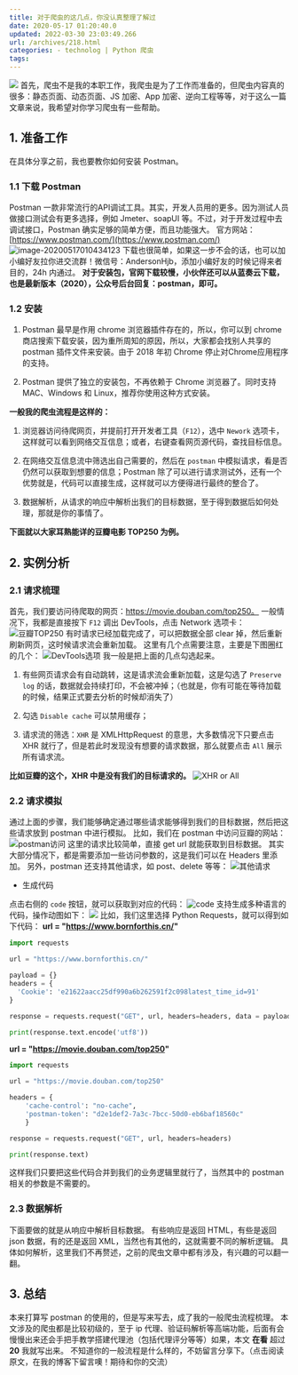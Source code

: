 ```yaml
---
title: 对于爬虫的这几点，你没认真整理了解过
date: 2020-05-17 01:20:40.0
updated: 2022-03-30 23:03:49.266
url: /archives/218.html
categories: - technolog | Python 爬虫
tags: 
---
```




![](https://images-aiyc-1301641396.cos.ap-guangzhou.myqcloud.com/20200517005915.jpg) 首先，爬虫不是我的本职工作，我爬虫是为了工作而准备的，但爬虫内容真的很多：静态页面、动态页面、JS 加密、App 加密、逆向工程等等，对于这么一篇文章来说，我希望对你学习爬虫有一些帮助。

## 1\. 准备工作

在具体分享之前，我也要教你如何安装 Postman。

### 1.1 下载 Postman

Postman 一款非常流行的API调试工具。其实，开发人员用的更多。因为测试人员做接口测试会有更多选择，例如 Jmeter、soapUI 等。不过，对于开发过程中去调试接口，Postman 确实足够的简单方便，而且功能强大。 官方网站：[https://www.postman.com/](https://www.postman.com/) ![image-20200517010434123](https://images-aiyc-1301641396.cos.ap-guangzhou.myqcloud.com/20200517010436.png) 下载也很简单，如果这一步不会的话，也可以加小编好友拉你进交流群！微信号：AndersonHjb，添加小编好友的时候记得来者目的，24h 内通过。 **对于安装包，官网下载较慢，小伙伴还可以从蓝奏云下载，也是最新版本（2020），公众号后台回复：postman，即可。**

### 1.2 安装

1.  Postman 最早是作用 chrome 浏览器插件存在的，所以，你可以到 chrome 商店搜索下载安装，因为重所周知的原因，所以，大家都会找别人共享的 postman 插件文件来安装。由于 2018 年初 Chrome 停止对Chrome应用程序的支持。
    
2.  Postman 提供了独立的安装包，不再依赖于 Chrome 浏览器了。同时支持 MAC、Windows 和 Linux，推荐你使用这种方式安装。
    

**一般我的爬虫流程是这样的：**

1.  浏览器访问待爬网页，并提前打开开发者工具（`F12`），选中 `Nework` 选项卡，这样就可以看到网络交互信息；或者，右键查看网页源代码，查找目标信息。
    
2.  在网络交互信息流中筛选出自己需要的，然后在 `postman` 中模拟请求，看是否仍然可以获取到想要的信息；Postman 除了可以进行请求测试外，还有一个优势就是，代码可以直接生成，这样就可以方便得进行最终的整合了。
    
3.  数据解析，从请求的响应中解析出我们的目标数据，至于得到数据后如何处理，那就是你的事情了。
    

**下面就以大家耳熟能详的豆瓣电影 TOP250 为例。**

## 2\. 实例分析

### 2.1 请求梳理

首先，我们要访问待爬取的网页：https://movie.douban.com/top250。 一般情况下，我都是直接按下 `F12` 调出 DevTools，点击 Network 选项卡： ![豆瓣TOP250](https://images-aiyc-1301641396.cos.ap-guangzhou.myqcloud.com/20200517004203.png) 有时请求已经加载完成了，可以把数据全部 clear 掉，然后重新刷新网页，这时候请求流会重新加载。 这里有几个点需要注意，主要是下图圈红的几个： ![DevTools选项](https://images-aiyc-1301641396.cos.ap-guangzhou.myqcloud.com/20200517004228.png) 我一般是把上面的几点勾选起来。

1.  有些网页请求会有自动跳转，这是请求流会重新加载，这是勾选了 `Preserve log` 的话，数据就会持续打印，不会被冲掉；（也就是，你有可能在等待加载的时候，结果正式要去分析的时候却消失了）
    
2.  勾选 `Disable cache` 可以禁用缓存；
    
3.  请求流的筛选：`XHR` 是 XMLHttpRequest 的意思，大多数情况下只要点击 XHR 就行了，但是若此时发现没有想要的请求数据，那么就要点击 `All` 展示所有请求流。
    

**比如豆瓣的这个，XHR 中是没有我们的目标请求的。** ![XHR or All](https://images-aiyc-1301641396.cos.ap-guangzhou.myqcloud.com/20200517004629.png)

### 2.2 请求模拟

通过上面的步骤，我们能够确定通过哪些请求能够得到我们的目标数据，然后把这些请求放到 postman 中进行模拟。 比如，我们在 postman 中访问豆瓣的网站： ![postman访问](https://images-aiyc-1301641396.cos.ap-guangzhou.myqcloud.com/20200517004711.png) 这里的请求比较简单，直接 get url 就能获取到目标数据。 其实大部分情况下，都是需要添加一些访问参数的，这是我们可以在 Headers 里添加。 另外，postman 还支持其他请求，如 post、delete 等等： ![其他请求](https://images-aiyc-1301641396.cos.ap-guangzhou.myqcloud.com/20200517004729.gif)

*   生成代码

点击右侧的 `code` 按钮，就可以获取到对应的代码： ![code](https://images-aiyc-1301641396.cos.ap-guangzhou.myqcloud.com/20200517004759.png) 支持生成多种语言的代码，操作动图如下： ![](https://images-aiyc-1301641396.cos.ap-guangzhou.myqcloud.com/20200517005341.gif) 比如，我们这里选择 Python Requests，就可以得到如下代码： **url = "https://www.bornforthis.cn/"**

```python
import requests

url = "https://www.bornforthis.cn/"

payload = {}
headers = {
  'Cookie': 'e21622aacc25df990a6b262591f2c098latest_time_id=91'
}

response = requests.request("GET", url, headers=headers, data = payload)

print(response.text.encode('utf8'))

```

**url = "https://movie.douban.com/top250"**

```python
import requests

url = "https://movie.douban.com/top250"

headers = {
    'cache-control': "no-cache",
    'postman-token': "d2e1def2-7a3c-7bcc-50d0-eb6baf18560c"
    }

response = requests.request("GET", url, headers=headers)

print(response.text)
```

这样我们只要把这些代码合并到我们的业务逻辑里就行了，当然其中的 postman 相关的参数是不需要的。

### 2.3 数据解析

下面要做的就是从响应中解析目标数据。 有些响应是返回 HTML，有些是返回 json 数据，有的还是返回 XML，当然也有其他的，这就需要不同的解析逻辑。 具体如何解析，这里我们不再赘述，之前的爬虫文章中都有涉及，有兴趣的可以翻一翻。

## 3\. 总结

本来打算写 postman 的使用的，但是写来写去，成了我的一般爬虫流程梳理。 本文涉及的爬虫都是比较初级的，至于 ip 代理、验证码解析等高端功能，后面有会慢慢出来还会手把手教学搭建代理池（包括代理评分等等）如果，本文 **在看** 超过 **20** 我就写出来。 不知道你的一般流程是什么样的，不妨留言分享下。（点击阅读原文，在我的博客下留言噢！期待和你的交流）